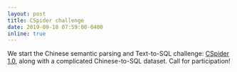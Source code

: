 ```yaml
---
layout: post
title: CSpider challenge
date: 2019-09-18 07:59:00-0400
inline: true
---
```



We start the Chinese semantic parsing and Text-to-SQL challenge: [CSpider 1.0](https://taolusi.github.io/CSpider-explorer/), along with a complicated Chinese-to-SQL dataset. Call for participation!